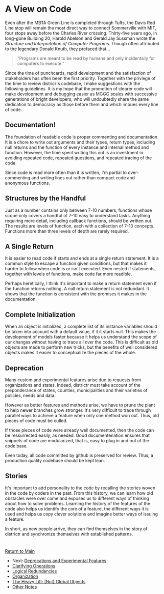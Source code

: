 # A View on Code

Even after the MBTA Green Line is completed through Tufts, the Davis Red
Line stop will remain the most direct way to connect Sommerville with
MIT, four stops away before the Charles River crossing. Thirty-five
years ago, in long-gone Building 20, Harold Abelson and Gerald Jay
Sussman wrote the _Structure and Interpretation of Computer Programs_.
Though often attributed to the legendary Donald Knuth, they prefaced
that... 

> “Programs are meant to be read by humans and only incidentally for
computers to execute.”

Since the time of punchcards, rapid development and the satisfaction of
stakeholders has often been the first priority. Together with the
privlege of the time to review districr's codebase, I make suggestions
with the following guidelines. It is my hope that the promotion of
clearer code will make development and debugging easier as MGGG scales
with successive generations of bright developers, who will undoubtedly
share the same dedication to democracy as those before them and which
imbues every line of code.

## Documentation!

The foundation of readable code is proper commenting and documentation.
It is a chore to write out arguments and their types, return types,
including null returns and the function of every instance and internal
method and function. However, the time spent writing this out is an
investment in avoiding repeated code, repeated questions, and repeated
tracing of the code. 

Since code is read more often than it is written, I'm partial to
over-commenting and writing lines out rather than compact code and
anonymous functions.

## Structures by the Handful

Just as a number contains only between 7-10 numbers, functions whose
scope only covers a handful of 7-10 easy to understand tasks. Anything
requiring more detail, including callback functions, should be written
out. The results are levels of function, each with a collection of 7-10
concepts. Functions more than three levels of depth are rarely required.

## A Single Return 

It is easier to read code if starts and ends at a single return
statement. It is a common style to escape a function given conditions,
but that makes it harder to follow when code is or isn't executed.
Even nested if statements, together with levels of functions, make code
far more readible.

Perhaps heretically, I think it's important to make a return statement
even if the function returns nothing. A null return statement is not
redundant. It shows that the function is consistent with the promises
it makes in the documentation.

## Complete Initialization

When an object is initialized, a complete list of its instance variables
should be taken into account with a default value, if it it starts null.
This makes the development of models faster because it helps us
understand the scope of our changes without having to trace all over
the code. This is difficult as old objects are made to perform new
tricks, but the benefits of well considered objects makes it easier to
conceptualize the pieces of the whole. 

## Deprecation

Many custom and experimental features arise due to requests from
organizations and states. Indeed, districtr must take account of the
preponderance of states, counties, municipalities and their varieties of
policies, needs and data.

However as better features and methods arise, we have to prune the plant
to help newer branches grow stronger. It's very difficult to trace
through parallel ways to achieve a feature when only one method won out.
Thus, old pieces of code must be culled. 

If those pieces of code were already well documented, then the code can
be ressurrected easily, as needed. Good documentenation ensures that
snippets of code are modularized, that is, easy to plug in and out of
the code base. 

Even today, all code committed by github is preserved for review. Thus,
a production quality codebase should be kept lean.

## Stories

It's important to add personality to the code by recalling the stories
woven in the code by coders in the past. From this history, we can learn
how old obstacles were over come and exposes us to different ways of
thinking about how to solve problems. Learning the history of the
features of the code also helps us identify the core of a feature, the
different ways it is used and helps us copy clever solutions and imagine
better ways of issuing a feature. 

In short, as new people arrive, they can find themselves in the story of
districtr and synchronize themselves with established patterns. 

# # 

[Return to Main](../README.md)
- Next: [Deprecations and Experimental Features](./11suggestions/deprecations.md)
- [Clarifying Operations](./11suggestions/clarity.md)
- [Logical Redundancies](./11suggestions/logic.md)
- [Organization](./11suggestions/organizing.md)
- [The Heavy Lift: (Not) Global Objects](./11suggestions/globalobjects.md)
- [Other Notes](./11suggestions/other.md)